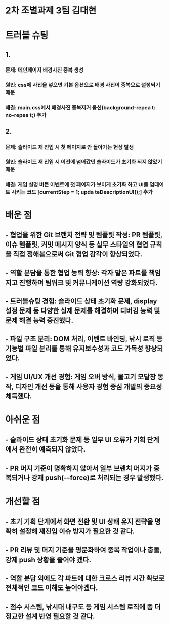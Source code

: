 # 2차 조별과제 3팀 김대현
# 트러블 슈팅

## 1.
### 문제: 메인페이지 배경사진 중복 생성
### 원인: css에 사진을 넣으면 기본 옵션으로 배경 사진이 중복으로 설정되기 때문
### 해결: main.css에서 배경사진 중복제거 옵션(background-repea t: no-repea t;) 추가

## 2.
### 문제: 슬라이드 재 진입 시 첫 페이지로 안 돌아가는 현상 발생
### 원인: 슬라이드 재 진입 시 이전에 넘어갔던 슬라이드가 초기화 되지 않았기 때문
### 해결: 게임 설명 버튼 이벤트에 첫 페이지가 보이게 초기화 하고 UI를 업데이트 시키는 코드 [currentStep = 1; upda teDescriptionUI();] 추가

# 배운 점
## - 협업을 위한 Git 브랜치 전략 및 템플릿 작성: PR 템플릿, 이슈 템플릿, 커밋 메시지 양식 등 실무 스타일의 협업 규칙을 직접 정해봄으로써 Git 협업 감각이 향상되었다.
## - 역할 분담을 통한 협업 능력 향상: 각자 맡은 파트를 책임지고 진행하며 팀워크 및 커뮤니케이션 역량 강화되었다.
## - 트러블슈팅 경험: 슬라이드 상태 초기화 문제, display 설정 문제 등 다양한 실제 문제를 해결하며 디버깅 능력 및 문제 해결 능력 증진했다.
## - 파일 구조 분리: DOM 처리, 이벤트 바인딩, 낚시 로직 등 기능별 파일 분리를 통해 유지보수성과 코드 가독성 향상되었다.
## - 게임 UI/UX 개선 경험: 게임 오버 방식, 물고기 모달창 동작, 디자인 개선 등을 통해 사용자 경험 중심 개발의 중요성 체득했다.

# 아쉬운 점
## - 슬라이드 상태 초기화 문제 등 일부 UI 오류가 기획 단계에서 완전히 예측되지 않았다.
## - PR 머지 기준이 명확하지 않아서 일부 브랜치 머지가 중복되거나 강제 push(--force)로 처리되는 경우 발생했다.

# 개선할 점
## - 초기 기획 단계에서 화면 전환 및 UI 상태 유지 전략을 명확히 설정해 재진입 이슈 방지가 필요한 것 같다.
## - PR 리뷰 및 머지 기준을 명문화하여 중복 작업이나 충돌, 강제 push 상황을 줄어야 겠다.
## - 역할 분담 외에도 각 파트에 대한 크로스 리뷰 시간 확보로 전체적인 코드 이해도 높어야겠다.
## - 점수 시스템, 낚시대 내구도 등 게임 시스템 로직에 좀 더 정교한 설계 반영 필요할 것 같다.
